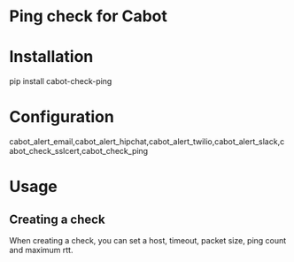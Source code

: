 Ping check for Cabot
=======================

Installation
============

pip install cabot-check-ping

Configuration
=============

cabot_alert_email,cabot_alert_hipchat,cabot_alert_twilio,cabot_alert_slack,cabot_check_sslcert,cabot_check_ping

Usage
=====

Creating a check
----------------

When creating a check, you can set a host, timeout, packet size, ping count and maximum rtt.

